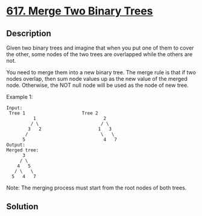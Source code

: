 # [617. Merge Two Binary Trees](https://leetcode.com/problems/merge-two-binary-trees)

## Description

Given two binary trees and imagine that when you put one of them to cover the other, some nodes of the two trees are overlapped while the others are not.

You need to merge them into a new binary tree. The merge rule is that if two nodes overlap, then sum node values up as the new value of the merged node. Otherwise, the NOT null node will be used as the node of new tree.

Example 1:

```
Input: 
 Tree 1                     Tree 2                  
          1                         2                             
         / \                       / \                            
        3   2                     1   3                        
       /                           \   \                      
      5                             4   7                  
Output: 
Merged tree:
      3
     / \
    4   5
   / \   \ 
  5   4   7
```



Note: The merging process must start from the root nodes of both trees.

## Solution

